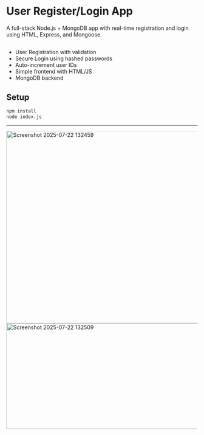 # User Register/Login App

A full-stack Node.js + MongoDB app with real-time registration and login using HTML, Express, and Mongoose.

## 
- User Registration with validation
- Secure Login using hashed passwords
- Auto-increment user IDs
- Simple frontend with HTML/JS
- MongoDB backend

## Setup

```bash
npm install
node index.js


```
---
<img width="768" height="506" alt="Screenshot 2025-07-22 132459" src="https://github.com/user-attachments/assets/0633331b-5894-4c13-8837-34b5bfe3643c" />

<img width="620" height="278" alt="Screenshot 2025-07-22 132509" src="https://github.com/user-attachments/assets/bd6a06a7-865d-478c-8c6b-b53adf269112" />
